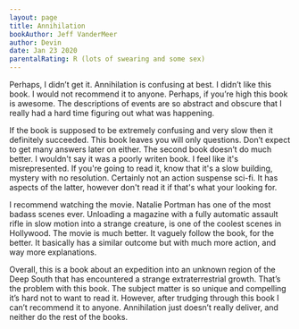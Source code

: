```yaml
---
layout: page
title: Annihilation
bookAuthor: Jeff VanderMeer
author: Devin
date: Jan 23 2020
parentalRating: R (lots of swearing and some sex)
---
```

Perhaps, I didn’t get it. Annihilation is confusing at best. I didn’t like this book. I would not recommend it to anyone. Perhaps, if you’re high this book is awesome. The descriptions of events are so abstract and obscure that I really had a hard time figuring out what was happening.

If the book is supposed to be extremely confusing and very slow then it definitely succeeded. This book leaves you will only questions. Don’t expect to get many answers later on either. The second book doesn’t do much better. I wouldn't say it was a poorly writen book. I feel like it's misrepresented. If you're going to read it, know that it's a slow building, mystery with no resolution. Certainly not an action suspense sci-fi. It has aspects of the latter, however don't read it if that's what your looking for.

I recommend watching the movie. Natalie Portman has one of the most badass scenes ever. Unloading a magazine with a fully automatic assault rifle in slow motion into a strange creature, is one of the coolest scenes in Hollywood. The movie is much better. It vaguely follow the book, for the better. It basically has a similar outcome but with much more action, and way more explanations.

Overall, this is a book about an expedition into an unknown region of the Deep South that has encountered a strange extraterrestrial growth. That’s the problem with this book. The subject matter is so unique and compelling it’s hard not to want to read it. However, after trudging through this book I can’t recommend it to anyone. Annihilation just doesn’t really deliver, and neither do the rest of the books.
